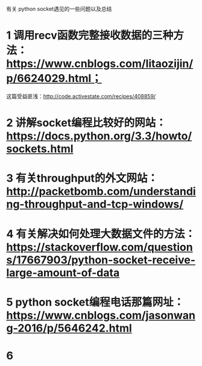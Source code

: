 有关 python socket遇见的一些问题以及总结
# 1 调用recv函数完整接收数据的三种方法： https://www.cnblogs.com/litaozijin/p/6624029.html； 
   这篇受益匪浅：http://code.activestate.com/recipes/408859/
# 2 讲解socket编程比较好的网站：https://docs.python.org/3.3/howto/sockets.html
# 3 有关throughput的外文网站： http://packetbomb.com/understanding-throughput-and-tcp-windows/
# 4 有关解决如何处理大数据文件的方法：https://stackoverflow.com/questions/17667903/python-socket-receive-large-amount-of-data
# 5 python socket编程电话那篇网址：https://www.cnblogs.com/jasonwang-2016/p/5646242.html
# 6 
